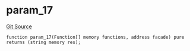 # param_17
[Git Source](https://github.com/metacontract/mc/blob/20ed737f21a46d89afffe1322a75b1ecfcacff9a/src/devkit/Flattened.sol)


```solidity
function param_17(Function[] memory functions, address facade) pure returns (string memory res);
```

